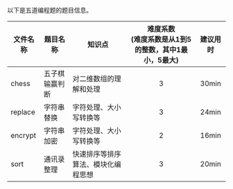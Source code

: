  以下是五道编程题的题目信息。
    
  | 文件名称 | 题目名称 | 知识点 | 难度系数<br>(难度系数是从1到5的整数，其中1最小，5最大) | 建议用时 |
  | -------- | -------- | ------ | :--------: | :--------: |
  | chess | 五子棋输赢判断 | 对二维数组的理解和处理 | 3 | 30min |
  | replace| 字符串替换 | 字符处理、大小写转换等| 3 | 24min |
  | encrypt| 字符串加密| 字符处理、大小写转换等| 2 |16min|
  |sort|通讯录整理|快速排序等排序算法、模块化编程思想|3|20min|
